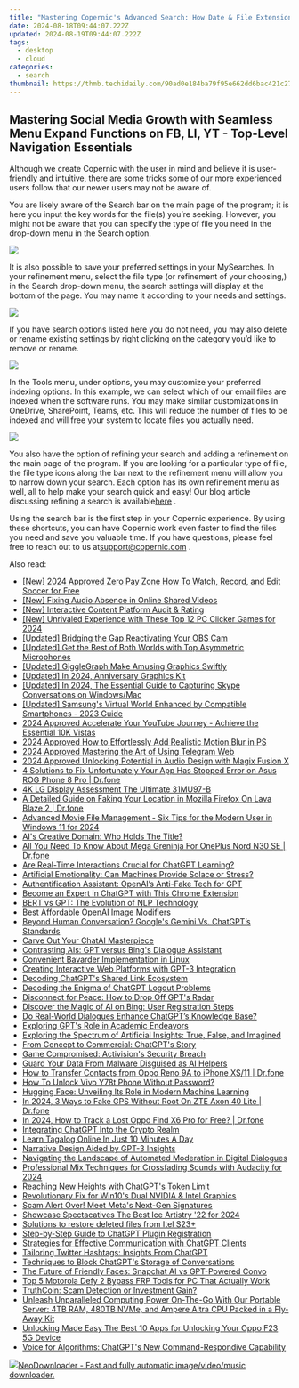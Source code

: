 ```yaml
---
title: "Mastering Copernic's Advanced Search: How Date & File Extensions Yield Top-Notch Results"
date: 2024-08-18T09:44:07.222Z
updated: 2024-08-19T09:44:07.222Z
tags:
  - desktop
  - cloud
categories:
  - search
thumbnail: https://thmb.techidaily.com/90ad0e184ba79f95e662dd6bac421c2714531f47a3dc9eccb9055a4b28f7166a.jpg
---
```


## Mastering Social Media Growth with Seamless Menu Expand Functions on FB, LI, YT - Top-Level Navigation Essentials

Although we create Copernic with the user in mind and believe it is user-friendly and intuitive, there are some tricks some of our more experienced users follow that our newer users may not be aware of.

 You are likely aware of the Search bar on the main page of the program; it is here you input the key words for the file(s) you’re seeking. However, you might not be aware that you can specify the type of file you need in the drop-down menu in the Search option.

![](https://copernic.com/wp-content/uploads/2023/10/image.png)

 It is also possible to save your preferred settings in your MySearches. In your refinement menu, select the file type (or refinement of your choosing,) in the Search drop-down menu, the search settings will display at the bottom of the page. You may name it according to your needs and settings.

![](https://copernic.com/wp-content/uploads/2023/10/image-1.png)

 If you have search options listed here you do not need, you may also delete or rename existing settings by right clicking on the category you’d like to remove or rename.

![](https://copernic.com/wp-content/uploads/2023/10/image-2.png)

 In the Tools menu, under options, you may customize your preferred indexing options. In this example, we can select which of our email files are indexed when the software runs. You may make similar customizations in OneDrive, SharePoint, Teams, etc. This will reduce the number of files to be indexed and will free your system to locate files you actually need.

![](https://copernic.com/wp-content/uploads/2023/10/image-3.png)

 You also have the option of refining your search and adding a refinement on the main page of the program. If you are looking for a particular type of file, the file type icons along the bar next to the refinement menu will allow you to narrow down your search. Each option has its own refinement menu as well, all to help make your search quick and easy! Our blog article discussing refining a search is available[here](https://tools.techidaily.com/) .

 Using the search bar is the first step in your Copernic experience. By using these shortcuts, you can have Copernic work even faster to find the files you need and save you valuable time. If you have questions, please feel free to reach out to us at[support@copernic.com](https://tools.techidaily.com/) .

<ins class="adsbygoogle"
     style="display:block"
     data-ad-format="autorelaxed"
     data-ad-client="ca-pub-7571918770474297"
     data-ad-slot="1223367746"></ins>



<ins class="adsbygoogle"
     style="display:block"
     data-ad-client="ca-pub-7571918770474297"
     data-ad-slot="8358498916"
     data-ad-format="auto"
     data-full-width-responsive="true"></ins>

<span class="atpl-alsoreadstyle">Also read:</span>
<div><ul>
<li><a href="https://fox-blue.techidaily.com/new-2024-approved-zero-pay-zone-how-to-watch-record-and-edit-soccer-for-free/"><u>[New] 2024 Approved  Zero Pay Zone  How To Watch, Record, and Edit Soccer for Free</u></a></li>
<li><a href="https://twitter-videos.techidaily.com/new-fixing-audio-absence-in-online-shared-videos/"><u>[New] Fixing Audio Absence in Online Shared Videos</u></a></li>
<li><a href="https://fox-cloud.techidaily.com/new-interactive-content-platform-audit-and-rating/"><u>[New] Interactive Content Platform Audit & Rating</u></a></li>
<li><a href="https://video-screen-grab.techidaily.com/new-unrivaled-experience-with-these-top-12-pc-clicker-games-for-2024/"><u>[New] Unrivaled Experience with These Top 12 PC Clicker Games for 2024</u></a></li>
<li><a href="https://screen-mirroring-recording.techidaily.com/updated-bridging-the-gap-reactivating-your-obs-cam/"><u>[Updated] Bridging the Gap  Reactivating Your OBS Cam</u></a></li>
<li><a href="https://some-techniques.techidaily.com/updated-get-the-best-of-both-worlds-with-top-asymmetric-microphones/"><u>[Updated] Get the Best of Both Worlds with Top Asymmetric Microphones</u></a></li>
<li><a href="https://some-knowledge.techidaily.com/updated-gigglegraph-make-amusing-graphics-swiftly/"><u>[Updated] GiggleGraph  Make Amusing Graphics Swiftly</u></a></li>
<li><a href="https://on-screen-recording.techidaily.com/updated-in-2024-anniversary-graphics-kit/"><u>[Updated] In 2024, Anniversary Graphics Kit</u></a></li>
<li><a href="https://digital-screen-recording.techidaily.com/updated-in-2024-the-essential-guide-to-capturing-skype-conversations-on-windowsmac/"><u>[Updated] In 2024, The Essential Guide to Capturing Skype Conversations on Windows/Mac</u></a></li>
<li><a href="https://extra-skills.techidaily.com/updated-samsungs-virtual-world-enhanced-by-compatible-smartphones-2023-guide/"><u>[Updated] Samsung's Virtual World Enhanced by Compatible Smartphones - 2023 Guide</u></a></li>
<li><a href="https://youtube-videos.techidaily.com/2024-approved-accelerate-your-youtube-journey-achieve-the-essential-10k-vistas/"><u>2024 Approved  Accelerate Your YouTube Journey - Achieve the Essential 10K Vistas</u></a></li>
<li><a href="https://fox-links.techidaily.com/2024-approved-how-to-effortlessly-add-realistic-motion-blur-in-ps/"><u>2024 Approved  How to Effortlessly Add Realistic Motion Blur in PS</u></a></li>
<li><a href="https://extra-guidance.techidaily.com/2024-approved-mastering-the-art-of-using-telegram-web/"><u>2024 Approved  Mastering the Art of Using Telegram Web</u></a></li>
<li><a href="https://some-skills.techidaily.com/2024-approved-unlocking-potential-in-audio-design-with-magix-fusion-x/"><u>2024 Approved  Unlocking Potential in Audio Design with Magix Fusion X</u></a></li>
<li><a href="https://howto.techidaily.com/4-solutions-to-fix-unfortunately-your-app-has-stopped-error-on-asus-rog-phone-8-pro-drfone-by-drfone-fix-android-problems-fix-android-problems/"><u>4 Solutions to Fix Unfortunately Your App Has Stopped Error on Asus ROG Phone 8 Pro | Dr.fone</u></a></li>
<li><a href="https://extra-resources.techidaily.com/4k-lg-display-assessment-the-ultimate-31mu97-b/"><u>4K LG Display Assessment  The Ultimate 31MU97-B</u></a></li>
<li><a href="https://location-fake.techidaily.com/a-detailed-guide-on-faking-your-location-in-mozilla-firefox-on-lava-blaze-2-drfone-by-drfone-virtual-android/"><u>A Detailed Guide on Faking Your Location in Mozilla Firefox On Lava Blaze 2 | Dr.fone</u></a></li>
<li><a href="https://on-screen-recording.techidaily.com/advanced-movie-file-management-six-tips-for-the-modern-user-in-windows-11-for-2024/"><u>Advanced Movie File Management - Six Tips for the Modern User in Windows 11 for 2024</u></a></li>
<li><a href="https://tech-savvy.techidaily.com/ais-creative-domain-who-holds-the-title/"><u>AI's Creative Domain: Who Holds The Title?</u></a></li>
<li><a href="https://android-pokemon-go.techidaily.com/all-you-need-to-know-about-mega-greninja-for-oneplus-nord-n30-se-drfone-by-drfone-virtual-android/"><u>All You Need To Know About Mega Greninja For OnePlus Nord N30 SE | Dr.fone</u></a></li>
<li><a href="https://tech-savvy.techidaily.com/are-real-time-interactions-crucial-for-chatgpt-learning/"><u>Are Real-Time Interactions Crucial for ChatGPT Learning?</u></a></li>
<li><a href="https://tech-savvy.techidaily.com/artificial-emotionality-can-machines-provide-solace-or-stress/"><u>Artificial Emotionality: Can Machines Provide Solace or Stress?</u></a></li>
<li><a href="https://tech-savvy.techidaily.com/authentification-assistant-openais-anti-fake-tech-for-gpt/"><u>Authentification Assistant: OpenAI’s Anti-Fake Tech for GPT</u></a></li>
<li><a href="https://tech-savvy.techidaily.com/become-an-expert-in-chatgpt-with-this-chrome-extension/"><u>Become an Expert in ChatGPT with This Chrome Extension</u></a></li>
<li><a href="https://tech-savvy.techidaily.com/bert-vs-gpt-the-evolution-of-nlp-technology/"><u>BERT vs GPT: The Evolution of NLP Technology</u></a></li>
<li><a href="https://tech-savvy.techidaily.com/best-affordable-openai-image-modifiers/"><u>Best Affordable OpenAI Image Modifiers</u></a></li>
<li><a href="https://tech-savvy.techidaily.com/beyond-human-conversation-googles-gemini-vs-chatgpts-standards/"><u>Beyond Human Conversation? Google's Gemini Vs. ChatGPT’s Standards</u></a></li>
<li><a href="https://tech-savvy.techidaily.com/carve-out-your-chatai-masterpiece/"><u>Carve Out Your ChatAI Masterpiece</u></a></li>
<li><a href="https://tech-savvy.techidaily.com/contrasting-ais-gpt-versus-bings-dialogue-assistant/"><u>Contrasting AIs: GPT versus Bing's Dialogue Assistant</u></a></li>
<li><a href="https://tech-savvy.techidaily.com/convenient-bavarder-implementation-in-linux/"><u>Convenient Bavarder Implementation in Linux</u></a></li>
<li><a href="https://tech-savvy.techidaily.com/creating-interactive-web-platforms-with-gpt-3-integration/"><u>Creating Interactive Web Platforms with GPT-3 Integration</u></a></li>
<li><a href="https://tech-savvy.techidaily.com/decoding-chatgpts-shared-link-ecosystem/"><u>Decoding ChatGPT's Shared Link Ecosystem</u></a></li>
<li><a href="https://tech-savvy.techidaily.com/decoding-the-enigma-of-chatgpt-logout-problems/"><u>Decoding the Enigma of ChatGPT Logout Problems</u></a></li>
<li><a href="https://tech-savvy.techidaily.com/disconnect-for-peace-how-to-drop-off-gpts-radar/"><u>Disconnect for Peace: How to Drop Off GPT's Radar</u></a></li>
<li><a href="https://tech-savvy.techidaily.com/discover-the-magic-of-ai-on-bing-user-registration-steps/"><u>Discover the Magic of AI on Bing: User Registration Steps</u></a></li>
<li><a href="https://tech-savvy.techidaily.com/do-real-world-dialogues-enhance-chatgpts-knowledge-base/"><u>Do Real-World Dialogues Enhance ChatGPT’s Knowledge Base?</u></a></li>
<li><a href="https://tech-savvy.techidaily.com/exploring-gpts-role-in-academic-endeavors/"><u>Exploring GPT's Role in Academic Endeavors</u></a></li>
<li><a href="https://tech-haven.techidaily.com/exploring-the-spectrum-of-artificial-insights-true-false-and-imagined/"><u>Exploring the Spectrum of Artificial Insights: True, False, and Imagined</u></a></li>
<li><a href="https://tech-savvy.techidaily.com/from-concept-to-commercial-chatgpts-story/"><u>From Concept to Commercial: ChatGPT's Story</u></a></li>
<li><a href="https://tech-savvy.techidaily.com/game-compromised-activisions-security-breach/"><u>Game Compromised: Activision's Security Breach</u></a></li>
<li><a href="https://tech-savvy.techidaily.com/guard-your-data-from-malware-disguised-as-ai-helpers/"><u>Guard Your Data From Malware Disguised as AI Helpers</u></a></li>
<li><a href="https://blog-min.techidaily.com/how-to-transfer-contacts-from-oppo-reno-9a-to-iphone-xs11-drfone-by-drfone-transfer-from-android-transfer-from-android/"><u>How to Transfer Contacts from Oppo Reno 9A to iPhone XS/11 | Dr.fone</u></a></li>
<li><a href="https://android-unlock.techidaily.com/how-to-unlock-vivo-y78t-phone-without-password-by-drfone-android/"><u>How To Unlock Vivo Y78t Phone Without Password?</u></a></li>
<li><a href="https://tech-savvy.techidaily.com/hugging-face-unveiling-its-role-in-modern-machine-learning/"><u>Hugging Face: Unveiling Its Role in Modern Machine Learning</u></a></li>
<li><a href="https://fake-location.techidaily.com/in-2024-3-ways-to-fake-gps-without-root-on-zte-axon-40-lite-drfone-by-drfone-virtual-android/"><u>In 2024, 3 Ways to Fake GPS Without Root On ZTE Axon 40 Lite | Dr.fone</u></a></li>
<li><a href="https://android-location-track.techidaily.com/in-2024-how-to-track-a-lost-oppo-find-x6-pro-for-free-drfone-by-drfone-virtual-android/"><u>In 2024, How to Track a Lost Oppo Find X6 Pro for Free? | Dr.fone</u></a></li>
<li><a href="https://tech-savvy.techidaily.com/integrating-chatgpt-into-the-crypto-realm/"><u>Integrating ChatGPT Into the Crypto Realm</u></a></li>
<li><a href="https://mondly-stories.techidaily.com/learn-tagalog-online-in-just-10-minutes-a-day/"><u>Learn Tagalog Online In Just 10 Minutes A Day</u></a></li>
<li><a href="https://tech-savvy.techidaily.com/narrative-design-aided-by-gpt-3-insights/"><u>Narrative Design Aided by GPT-3 Insights</u></a></li>
<li><a href="https://tech-savvy.techidaily.com/navigating-the-landscape-of-automated-moderation-in-digital-dialogues/"><u>Navigating the Landscape of Automated Moderation in Digital Dialogues</u></a></li>
<li><a href="https://extra-guidance.techidaily.com/professional-mix-techniques-for-crossfading-sounds-with-audacity-for-2024/"><u>Professional Mix Techniques for Crossfading Sounds with Audacity for 2024</u></a></li>
<li><a href="https://tech-savvy.techidaily.com/reaching-new-heights-with-chatgpts-token-limit/"><u>Reaching New Heights with ChatGPT's Token Limit</u></a></li>
<li><a href="https://graphic-issues.techidaily.com/revolutionary-fix-for-win10s-dual-nvidia-and-intel-graphics/"><u>Revolutionary Fix for Win10's Dual NVIDIA & Intel Graphics</u></a></li>
<li><a href="https://tech-savvy.techidaily.com/scam-alert-over-meet-metas-next-gen-signatures/"><u>Scam Alert Over! Meet Meta's Next-Gen Signatures</u></a></li>
<li><a href="https://fox-cloud.techidaily.com/showcase-spectacatives-the-best-ice-artistry-22-for-2024/"><u>Showcase Spectacatives  The Best Ice Artistry '22 for 2024</u></a></li>
<li><a href="https://techidaily.com/solutions-to-restore-deleted-files-from-itel-s23plus-by-fonelab-android-recover-data/"><u>Solutions to restore deleted files from Itel S23+</u></a></li>
<li><a href="https://tech-savvy.techidaily.com/step-by-step-guide-to-chatgpt-plugin-registration/"><u>Step-by-Step Guide to ChatGPT Plugin Registration</u></a></li>
<li><a href="https://tech-savvy.techidaily.com/strategies-for-effective-communication-with-chatgpt-clients/"><u>Strategies for Effective Communication with ChatGPT Clients</u></a></li>
<li><a href="https://tech-savvy.techidaily.com/tailoring-twitter-hashtags-insights-from-chatgpt/"><u>Tailoring Twitter Hashtags: Insights From ChatGPT</u></a></li>
<li><a href="https://tech-savvy.techidaily.com/techniques-to-block-chatgpts-storage-of-conversations/"><u>Techniques to Block ChatGPT's Storage of Conversations</u></a></li>
<li><a href="https://tech-savvy.techidaily.com/the-future-of-friendly-faces-snapchat-ai-vs-gpt-powered-convo/"><u>The Future of Friendly Faces: Snapchat AI vs GPT-Powered Convo</u></a></li>
<li><a href="https://android-frp.techidaily.com/top-5-motorola-defy-2-bypass-frp-tools-for-pc-that-actually-work-by-drfone-android/"><u>Top 5 Motorola Defy 2 Bypass FRP Tools for PC That Actually Work</u></a></li>
<li><a href="https://tech-savvy.techidaily.com/truthcoin-scam-detection-or-investment-gain/"><u>TruthCoin: Scam Detection or Investment Gain?</u></a></li>
<li><a href="https://tech-savvy.techidaily.com/unleash-unparalleled-computing-power-on-the-go-with-our-portable-server-4tb-ram-480tb-nvme-and-ampere-altra-cpu-packed-in-a-fly-away-kit/"><u>Unleash Unparalleled Computing Power On-The-Go With Our Portable Server: 4TB RAM, 480TB NVMe, and Ampere Altra CPU Packed in a Fly-Away Kit</u></a></li>
<li><a href="https://easy-unlock-android.techidaily.com/unlocking-made-easy-the-best-10-apps-for-unlocking-your-oppo-f23-5g-device-by-drfone-android/"><u>Unlocking Made Easy The Best 10 Apps for Unlocking Your Oppo F23 5G Device</u></a></li>
<li><a href="https://tech-savvy.techidaily.com/voice-for-algorithms-chatgpts-new-command-respondive-capability/"><u>Voice for Algorithms: ChatGPT's New Command-Respondive Capability</u></a></li>
</ul></div>

<!-- affiliate ads begin -->
<a href="https://secure.2checkout.com/order/checkout.php?PRODS=4559731&QTY=1&AFFILIATE=108875&CART=1"><img src="http://www.neowise.com/images/nd-ss-w200.jpg" border="0">NeoDownloader - Fast and fully automatic image/video/music downloader. </a>
<!-- affiliate ads end -->